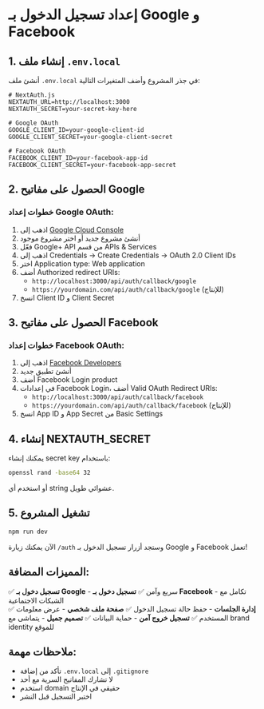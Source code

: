 # إعداد تسجيل الدخول بـ Google و Facebook

## 1. إنشاء ملف `.env.local`

أنشئ ملف `.env.local` في جذر المشروع وأضف المتغيرات التالية:

```env
# NextAuth.js
NEXTAUTH_URL=http://localhost:3000
NEXTAUTH_SECRET=your-secret-key-here

# Google OAuth
GOOGLE_CLIENT_ID=your-google-client-id
GOOGLE_CLIENT_SECRET=your-google-client-secret

# Facebook OAuth
FACEBOOK_CLIENT_ID=your-facebook-app-id
FACEBOOK_CLIENT_SECRET=your-facebook-app-secret
```

## 2. الحصول على مفاتيح Google

### خطوات إعداد Google OAuth:

1. اذهب إلى [Google Cloud Console](https://console.cloud.google.com/)
2. أنشئ مشروع جديد أو اختر مشروع موجود
3. فعّل Google+ API من قسم APIs & Services
4. اذهب إلى Credentials → Create Credentials → OAuth 2.0 Client IDs
5. اختر Application type: Web application
6. أضف Authorized redirect URIs:
   - `http://localhost:3000/api/auth/callback/google`
   - `https://yourdomain.com/api/auth/callback/google` (للإنتاج)
7. انسخ Client ID و Client Secret

## 3. الحصول على مفاتيح Facebook

### خطوات إعداد Facebook OAuth:

1. اذهب إلى [Facebook Developers](https://developers.facebook.com/)
2. أنشئ تطبيق جديد
3. أضف Facebook Login product
4. في إعدادات Facebook Login، أضف Valid OAuth Redirect URIs:
   - `http://localhost:3000/api/auth/callback/facebook`
   - `https://yourdomain.com/api/auth/callback/facebook` (للإنتاج)
5. انسخ App ID و App Secret من Basic Settings

## 4. إنشاء NEXTAUTH_SECRET

يمكنك إنشاء secret key باستخدام:

```bash
openssl rand -base64 32
```

أو استخدم أي string عشوائي طويل.

## 5. تشغيل المشروع

```bash
npm run dev
```

الآن يمكنك زيارة `/auth` وستجد أزرار تسجيل الدخول بـ Google و Facebook تعمل!

## المميزات المضافة:

✅ **تسجيل دخول بـ Google** - سريع وآمن
✅ **تسجيل دخول بـ Facebook** - تكامل مع الشبكات الاجتماعية  
✅ **إدارة الجلسات** - حفظ حالة تسجيل الدخول
✅ **صفحة ملف شخصي** - عرض معلومات المستخدم
✅ **تسجيل خروج آمن** - حماية البيانات
✅ **تصميم جميل** - يتماشى مع brand identity للموقع

## ملاحظات مهمة:

- تأكد من إضافة `.env.local` إلى `.gitignore`
- لا تشارك المفاتيح السرية مع أحد
- استخدم domain حقيقي في الإنتاج
- اختبر التسجيل قبل النشر 